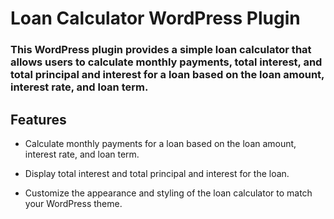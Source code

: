 # Loan Calculator WordPress Plugin

### This WordPress plugin provides a simple loan calculator that allows users to calculate monthly payments, total interest, and total principal and interest for a loan based on the loan amount, interest rate, and loan term.

## Features

- Calculate monthly payments for a loan based on the loan amount, interest rate, and loan term.

- Display total interest and total principal and interest for the loan.

- Customize the appearance and styling of the loan calculator to match your WordPress theme.